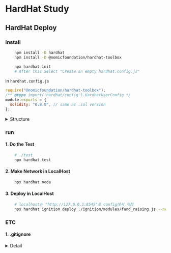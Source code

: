 # HardHat Study

## HardHat Deploy

### install

```bash
    npm install -D hardhat
    npm install -D @nomicfoundation/hardhat-toolbox
```

```bash
    npx hardhat init
    # After this Select "Create an empty hardhat.config.js"
```

in `hardhat.config.js`

```javascript
require("@nomicfoundation/hardhat-toolbox");
/** @type import('hardhat/config').HardhatUserConfig */
module.exports = {
  solidity: "0.8.0", // same as .sol version
};
```

<details>
    <summary>Structure</summary>
<pre>
    .
    ├── artifacts
    │   ├── build-info
    │   └── contracts
    ├── contracts
    │   └── fund_raising.sol
    ├── hardhat.config.js
    ├── package-lock.json
    ├── package.json
    ├── readme.md
    └── test
    └── fund_raising.js
</pre>

</details>

### run

#### 1. Do the Test

```bash
    # ./test
    npx hardhat test
```

#### 2. Make Network in LocalHost

```bash
    npx hardhat node
```

#### 3. Deploy in LocalHost

```bash
    # localhost는 "http://127.0.0.1:8545"로 config에서 지정
    npx hardhat ignition deploy ./ignition/modules/fund_raising.js --network localhost
```

### ETC

#### 1. .gitignore

<details>
    <summary>Detail</summary>
<pre>
   
```.gitignore
    # Hardhat files
    /cache
    /artifacts

    # TypeChain files
    /typechain
    /typechain-types

    # solidity-coverage files
    /coverage
    /coverage.json

    # Hardhat Ignition default folder for deployments against a local node
    ignition/deployments/chain-31337

```

</pre>
</details>
